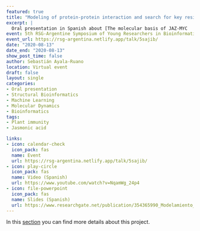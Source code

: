 ```yaml
---
featured: true
title: "Modeling of protein-protein interaction and search for key residues by machine learning of the JAZ-MYC3 complex of Arabidopsis thaliana" 
excerpt: | 
  Oral presentation in Spanish about [The molecular basis of JAZ-MYC         coupling, a key component of plant immunity](/../project/jaz-myc_coupling/)         project.
event: 5th RSG-Argentine Symposium of Young Researchers in Bioinformatics
event_url: https://rsg-argentina.netlify.app/talk/5sajib/
date: "2020-08-13"
date_end: "2020-08-13"
show_post_time: false
author: Sebastián Ayala-Ruano 
location: Virtual event
draft: false
layout: single
categories:
- Oral presentation 
- Structural Bioinformatics
- Machine Learning
- Molecular Dynamics
- Bioinformatics
tags:
- Plant immunity
- Jasmonic acid

links:
- icon: calendar-check
  icon_pack: fas
  name: Event 
  url: https://rsg-argentina.netlify.app/talk/5sajib/
- icon: play-circle
  icon_pack: fas
  name: Video (Spanish)
  url: https://www.youtube.com/watch?v=NqamWg_24p4
- icon: file-powerpoint
  icon_pack: fas
  name: Slides (Spanish)
  url: https://www.researchgate.net/publication/354365990_Modelamiento_de_la_interaccion_proteina-_proteina_y_busqueda_de_residuos_clave_por_aprendizaje_automatico_del_complejo_JAZ-_MYC3_de_Arabidopsis_thaliana
---
```

In this [section](/../../project/jaz-myc_coupling/) you can find more details about this project. 